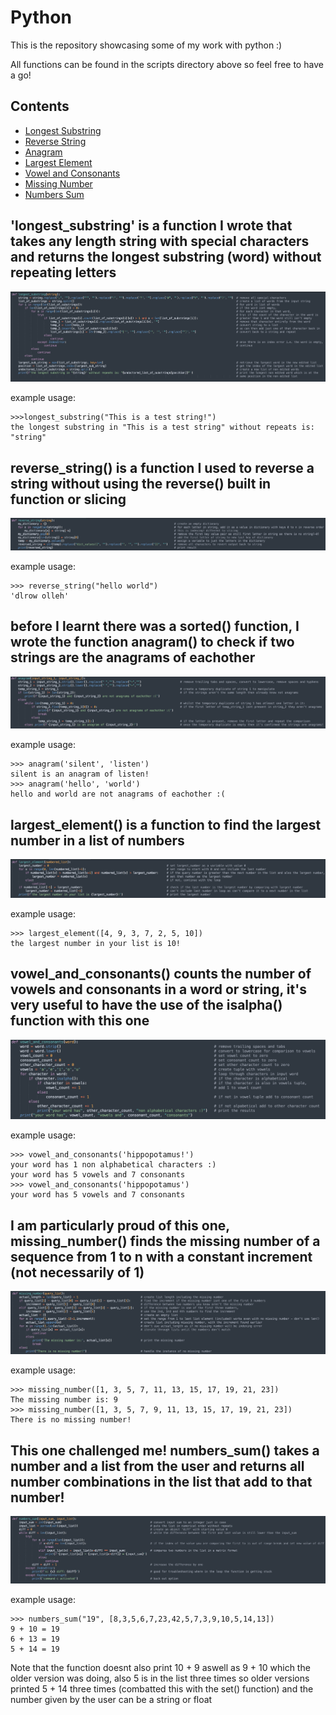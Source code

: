 # Python
This is the repository showcasing some of my work with python :)

All functions can be found in the scripts directory above so feel free to have a go!

## Contents
- [Longest Substring](#longest_substring)
- [Reverse String](#reverse_string)
- [Anagram](#anagram)
- [Largest Element](#largest_element)
- [Vowel and Consonants](#vowel_and_consonants)
- [Missing Number](#missing_number)
- [Numbers Sum](#numbers_sum)

<a name="longest_substring"/>

## 'longest_substring' is a function I wrote that takes any length string with special characters and returns the longest substring (word) without repeating letters

![Longest Substring](pictures/longest_substring.png)

example usage:
```
>>>longest_substring("This is a test string!")
the longest substring in "This is a test string" without repeats is: "string"
```

<a name="reverse_string"/>

## reverse_string() is a function I used to reverse a string without using the reverse() built in function or slicing

![Reverse String](pictures/reverse_string.png)

example usage:
```
>>> reverse_string("hello world")
'dlrow olleh'

```

<a name="anagram"/>

## before I learnt there was a sorted() function, I wrote the function anagram() to check if two strings are the anagrams of eachother

![Anagram](pictures/anagram.png)

example usage:
```
>>> anagram('silent', 'listen')
silent is an anagram of listen!
>>> anagram('hello', 'world')
hello and world are not anagrams of eachother :(
```

<a name="largest_element"/>

## largest_element() is a function to find the largest number in a list of numbers

![Largest Element](pictures/largest_element.png)

example usage:
```
>>> largest_element([4, 9, 3, 7, 2, 5, 10])
the largest number in your list is 10!
```

<a name="vowel_and_consonants"/>

## vowel_and_consonants() counts the number of vowels and consonants in a word or string, it's very useful to have the use of the isalpha() function with this one

![Vowel and Consonants](pictures/vowel_and_consonants.png)

example usage:
```
>>> vowel_and_consonants('hippopotamus!')
your word has 1 non alphabetical characters :)
your word has 5 vowels and 7 consonants
>>> vowel_and_consonants('hippopotamus')
your word has 5 vowels and 7 consonants
```

<a name="missing_number"/>

## I am particularly proud of this one, missing_number() finds the missing number of a sequence from 1 to n with a constant increment (not necessarily of 1)

![Missing Number](pictures/missing_number.png)

example usage:
```
>>> missing_number([1, 3, 5, 7, 11, 13, 15, 17, 19, 21, 23])
The missing number is: 9
>>> missing_number([1, 3, 5, 7, 9, 11, 13, 15, 17, 19, 21, 23])
There is no missing number!
```

<a name="numbers_sum"/>

## This one challenged me! numbers_sum() takes a number and a list from the user and returns all number combinations in the list that add to that number!

![Numbers Sum](pictures/numbers_sum.png)

example usage:
```
>>> numbers_sum("19", [8,3,5,6,7,23,42,5,7,3,9,10,5,14,13])
9 + 10 = 19
6 + 13 = 19
5 + 14 = 19
```
Note that the function doesnt also print 10 + 9 aswell as 9 + 10 which the older version was doing, also 5 is in the list three times so older versions printed 5 + 14 three times (combatted this with the set() function) and the number given by the user can be a string or float
